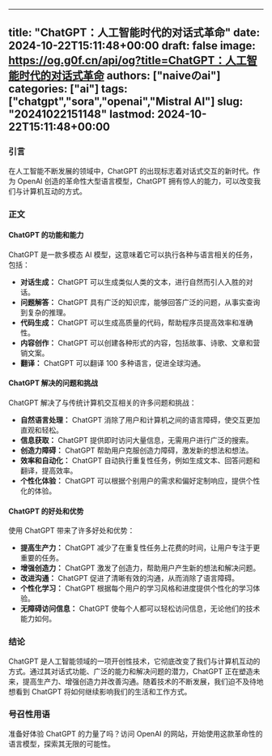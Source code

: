 
---
title: "ChatGPT：人工智能时代的对话式革命"
date: 2024-10-22T15:11:48+00:00
draft: false
image: https://og.g0f.cn/api/og?title=ChatGPT：人工智能时代的对话式革命
authors: ["naiveのai"]
categories: ["ai"]
tags: ["chatgpt","sora","openai","Mistral AI"]
slug: "20241022151148"
lastmod: 2024-10-22T15:11:48+00:00
---
### 引言

在人工智能不断发展的领域中，ChatGPT 的出现标志着对话式交互的新时代。作为 OpenAI 创造的革命性大型语言模型，ChatGPT 拥有惊人的能力，可以改变我们与计算机互动的方式。

### 正文

#### ChatGPT 的功能和能力

ChatGPT 是一款多模态 AI 模型，这意味着它可以执行各种与语言相关的任务，包括：

- **对话生成：** ChatGPT 可以生成类似人类的文本，进行自然而引人入胜的对话。
- **问题解答：** ChatGPT 具有广泛的知识库，能够回答广泛的问题，从事实查询到复杂的推理。
- **代码生成：** ChatGPT 可以生成高质量的代码，帮助程序员提高效率和准确性。
- **内容创作：** ChatGPT 可以创建各种形式的内容，包括故事、诗歌、文章和营销文案。
- **翻译：** ChatGPT 可以翻译 100 多种语言，促进全球沟通。

#### ChatGPT 解决的问题和挑战

ChatGPT 解决了与传统计算机交互相关的许多问题和挑战：

- **自然语言处理：** ChatGPT 消除了用户和计算机之间的语言障碍，使交互更加直观和轻松。
- **信息获取：** ChatGPT 提供即时访问大量信息，无需用户进行广泛的搜索。
- **创造力障碍：** ChatGPT 帮助用户克服创造力障碍，激发新的想法和想法。
- **效率和自动化：** ChatGPT 自动执行重复性任务，例如生成文本、回答问题和翻译，提高效率。
- **个性化体验：** ChatGPT 可以根据个别用户的需求和偏好定制响应，提供个性化的体验。

#### ChatGPT 的好处和优势

使用 ChatGPT 带来了许多好处和优势：

- **提高生产力：** ChatGPT 减少了在重复性任务上花费的时间，让用户专注于更重要的任务。
- **增强创造力：** ChatGPT 激发了创造力，帮助用户产生新的想法和解决问题。
- **改进沟通：** ChatGPT 促进了清晰有效的沟通，从而消除了语言障碍。
- **个性化学习：** ChatGPT 根据每个用户的学习风格和进度提供个性化的学习体验。
- **无障碍访问信息：** ChatGPT 使每个人都可以轻松访问信息，无论他们的技术能力如何。

### 结论

ChatGPT 是人工智能领域的一项开创性技术，它彻底改变了我们与计算机互动的方式。通过其对话式功能、广泛的能力和解决问题的潜力，ChatGPT 正在塑造未来，提高生产力、增强创造力并改善沟通。随着技术的不断发展，我们迫不及待地想看到 ChatGPT 将如何继续影响我们的生活和工作方式。

### 号召性用语

准备好体验 ChatGPT 的力量了吗？访问 OpenAI 的网站，开始使用这款革命性的语言模型，探索其无限的可能性。